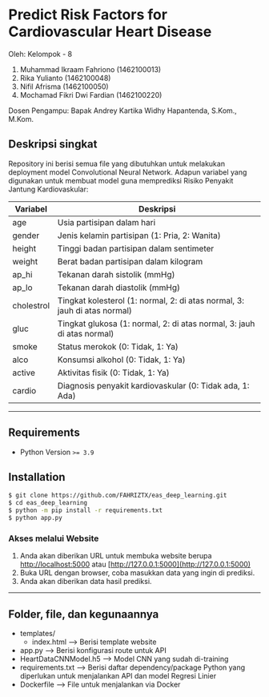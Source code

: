 # Predict Risk Factors for Cardiovascular Heart Disease

Oleh:
Kelompok - 8
1. Muhammad Ikraam Fahriono (1462100013)
2. Rika Yulianto (1462100048)
3. Nifil Afrisma (1462100050)
4. Mochamad Fikri Dwi Fardian (1462100220)

Dosen Pengampu:
Bapak Andrey Kartika Widhy Hapantenda, S.Kom., M.Kom.

## Deskripsi singkat

Repository ini berisi semua file yang dibutuhkan untuk melakukan deployment model Convolutional Neural Network.
Adapun variabel yang digunakan untuk membuat model guna memprediksi Risiko Penyakit Jantung Kardiovaskular:

| Variabel    | Deskripsi                                                                 |
|-------------|---------------------------------------------------------------------------|
| age         | Usia partisipan dalam hari                                                |
| gender      | Jenis kelamin partisipan (1: Pria, 2: Wanita)                             |
| height      | Tinggi badan partisipan dalam sentimeter                                  |
| weight      | Berat badan partisipan dalam kilogram                                     |
| ap_hi       | Tekanan darah sistolik (mmHg)                                             |
| ap_lo       | Tekanan darah diastolik (mmHg)                                            |
| cholestrol  | Tingkat kolesterol (1: normal, 2: di atas normal, 3: jauh di atas normal) |
| gluc        | Tingkat glukosa (1: normal, 2: di atas normal, 3: jauh di atas normal)    |
| smoke       | Status merokok (0: Tidak, 1: Ya)                                          |
| alco        | Konsumsi alkohol (0: Tidak, 1: Ya)                                        |
| active      | Aktivitas fisik (0: Tidak, 1: Ya)                                         |
| cardio      | Diagnosis penyakit kardiovaskular (0: Tidak ada, 1: Ada)                  |


---
## Requirements

- Python Version `>= 3.9`

## Installation

```bash
$ git clone https://github.com/FAHRIZTX/eas_deep_learning.git
$ cd eas_deep_learning
$ python -m pip install -r requirements.txt
$ python app.py
```

### Akses melalui Website

1. Anda akan diberikan URL untuk membuka website berupa [http://localhost:5000](http://localhost:5000) atau [http://127.0.0.1:5000](http://127.0.0.1:5000)
2. Buka URL dengan browser, coba masukkan data yang ingin di prediksi.
3. Anda akan diberikan data hasil prediksi.


---

## Folder, file, dan kegunaannya

-   templates/
    -   index.html --> Berisi template website
-   app.py --> Berisi konfigurasi route untuk API
-   HeartDataCNNModel.h5 --> Model CNN yang sudah di-training
-   requirements.txt --> Berisi daftar dependency/package Python yang diperlukan untuk menjalankan API dan model Regresi Linier
-   Dockerfile --> File untuk menjalankan via Docker
  
